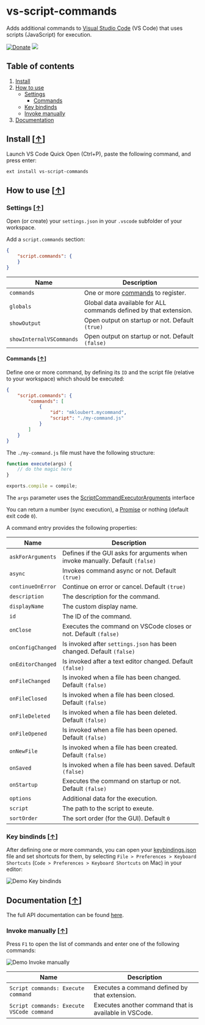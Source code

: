# vs-script-commands

Adds additional commands to [Visual Studio Code](https://code.visualstudio.com/) (VS Code) that uses scripts (JavaScript) for execution.

[![Donate](https://img.shields.io/badge/Donate-PayPal-green.svg)](https://www.paypal.com/cgi-bin/webscr?cmd=_s-xclick&hosted_button_id=UHVN4LRJTEXQS) [![](https://api.flattr.com/button/flattr-badge-large.png)](https://flattr.com/submit/auto?fid=o62pkd&url=https%3A%2F%2Fgithub.com%2Fmkloubert%2Fvs-script-commands)

## Table of contents

1. [Install](#install-)
2. [How to use](#how-to-use-)
   * [Settings](#settings-)
      * [Commands](#commands-)
   * [Key bindinds](#key-bindinds-)
   * [Invoke manually](#invoke-manually-)
3. [Documentation](#documentation-)

## Install [[&uarr;](#table-of-contents)]

Launch VS Code Quick Open (Ctrl+P), paste the following command, and press enter:

```bash
ext install vs-script-commands
```

## How to use [[&uarr;](#table-of-contents)]

### Settings [[&uarr;](#how-to-use-)]

Open (or create) your `settings.json` in your `.vscode` subfolder of your workspace.

Add a `script.commands` section:

```json
{
    "script.commands": {
    }
}
```

| Name | Description |
| ---- | --------- |
| `commands` | One or more [commands](#commands-) to register. |
| `globals` | Global data available for ALL commands defined by that extension. |
| `showOutput` | Open output on startup or not. Default `(true)` |
| `showInternalVSCommands` | Open output on startup or not. Default `(false)` |

#### Commands [[&uarr;](#settings-)]

Define one or more command, by defining its `ID` and the script file (relative to your workspace) which should be executed:

```json
{
    "script.commands": {
        "commands": [
            {
                "id": "mkloubert.mycommand",
                "script": "./my-command.js"
            }
        ]
    }
}
```

The `./my-command.js` file must have the following structure:

```javascript
function execute(args) {
    // do the magic here
}

exports.compile = compile;
```

The `args` parameter uses the [ScriptCommandExecutorArguments](https://mkloubert.github.io/vs-script-commands/interfaces/_contracts_.scriptcommandexecutorarguments.html) interface

You can return a number (sync execution), a [Promise](https://developer.mozilla.org/en/docs/Web/JavaScript/Reference/Global_Objects/Promise) or nothing (default exit code `0`).

A command entry provides the following properties:

| Name | Description |
| ---- | --------- |
| `askForArguments` | Defines if the GUI asks for arguments when invoke manually. Default `(false)` |
| `async` | Invokes command async or not. Default `(true)` |
| `continueOnError` | Continue on error or cancel. Default `(true)` |
| `description` | The description for the command. |
| `displayName` | The custom display name. |
| `id` | The ID of the command. |
| `onClose` | Executes the command on VSCode closes or not. Default `(false)` |
| `onConfigChanged` | Is invoked after `settings.json` has been changed. Default `(false)` |
| `onEditorChanged` | Is invoked after a text editor changed. Default `(false)` |
| `onFileChanged` | Is invoked when a file has been changed. Default `(false)` |
| `onFileClosed` | Is invoked when a file has been closed. Default `(false)` |
| `onFileDeleted` | Is invoked when a file has been deleted. Default `(false)` |
| `onFileOpened` | Is invoked when a file has been opened. Default `(false)` |
| `onNewFile` | Is invoked when a file has been created. Default `(false)` |
| `onSaved` | Is invoked when a file has been saved. Default `(false)` |
| `onStartup` | Executes the command on startup or not. Default `(false)` |
| `options` | Additional data for the execution. |
| `script` | The path to the script to exeute. |
| `sortOrder` | The sort order (for the GUI). Default `0` |

### Key bindinds [[&uarr;](#how-to-use-)]

After defining one or more commands, you can open your [keybindings.json](https://code.visualstudio.com/docs/customization/keybindings#_customizing-shortcuts) file and set shortcuts for them, by selecting `File > Preferences > Keyboard Shortcuts` (`Code > Preferences > Keyboard Shortcuts` on Mac) in your editor:

![Demo Key bindinds](https://raw.githubusercontent.com/mkloubert/vs-script-commands/master/img/demo1.gif)

## Documentation [[&uarr;](#table-of-contents)]

The full API documentation can be found [here](https://mkloubert.github.io/vs-script-commands/).

### Invoke manually [[&uarr;](#how-to-use-)]

Press `F1` to open the list of commands and enter one of the following commands:

![Demo Invoke manually](https://raw.githubusercontent.com/mkloubert/vs-script-commands/master/img/demo2.gif)

| Name | Description |
| ---- | --------- |
| `Script commands: Execute command` | Executes a command defined by that extension. |
| `Script commands: Execute VSCode command` | Executes another command that is available in VSCode. |
